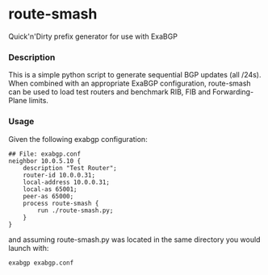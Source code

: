 route-smash
===========

Quick'n'Dirty prefix generator for use with ExaBGP

### Description

This is a simple python script to generate sequential BGP updates (all /24s).  When combined with an appropriate ExaBGP configuration, route-smash can be used to load test routers and benchmark RIB, FIB and Forwarding-Plane limits.

### Usage

Given the following exabgp configuration:


```
## File: exabgp.conf
neighbor 10.0.5.10 {
    description "Test Router";
    router-id 10.0.0.31;
    local-address 10.0.0.31;
    local-as 65001;
    peer-as 65000;
    process route-smash {
    	run ./route-smash.py;
    }
}
```

and assuming route-smash.py was located in the same directory you would launch with:

```
exabgp exabgp.conf
```
